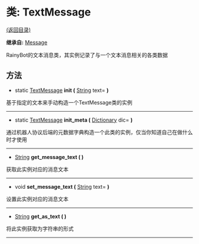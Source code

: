 # 类: TextMessage  
[(返回目录)](README.md)  
  
**继承自:** [Message](Message.md)  
  
RainyBot的文本消息类，其实例记录了与一个文本消息相关的各类数据  
  
## 方法 
  
- static [TextMessage](TextMessage.md) **init (** [String](https://docs.godotengine.org/en/latest/classes/class_string.html) text= **)**  
  
基于指定的文本来手动构造一个TextMessage类的实例  
  
---  
  
- static [TextMessage](TextMessage.md) **init_meta (** [Dictionary](https://docs.godotengine.org/en/latest/classes/class_dictionary.html) dic= **)**  
  
通过机器人协议后端的元数据字典构造一个此类的实例，仅当你知道自己在做什么时才使用  
  
---  
  
-  [String](https://docs.godotengine.org/en/latest/classes/class_string.html) **get_message_text ( )**  
  
获取此实例对应的消息文本  
  
---  
  
-  void **set_message_text (** [String](https://docs.godotengine.org/en/latest/classes/class_string.html) text= **)**  
  
设置此实例对应的消息文本  
  
---  
  
-  [String](https://docs.godotengine.org/en/latest/classes/class_string.html) **get_as_text ( )**  
  
将此实例获取为字符串的形式  
  
---  
  

